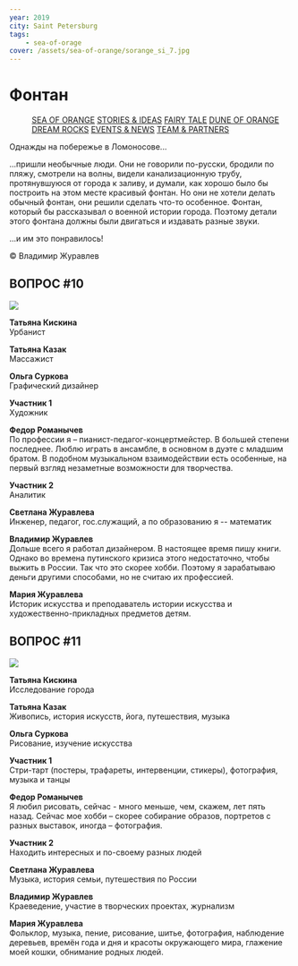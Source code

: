 ```yaml
---
year: 2019
city: Saint Petersburg
tags:
    - sea-of-orage
cover: /assets/sea-of-orange/sorange_si_7.jpg
---
```


# Фонтан

<Menu>
<a href="/sea-of-orange">SEA OF ORANGE</a>
<a href="/sea-of-orange/stories-and-ideas">STORIES & IDEAS</a>
<a href="/sea-of-orange/fairytale">FAIRY TALE</a>
<a href="/sea-of-orange/dune-of-orange">DUNE OF ORANGE</a>
<a href="/sea-of-orange/dreamrocks">DREAM ROCKS</a>
<a href="/sea-of-orange/events-and-news">EVENTS & NEWS</a>
<a href="/sea-of-orange/team-and-partners">TEAM & PARTNERS</a>
</Menu>

Однажды на побережье в Ломоносове...

...пришли необычные люди. Они не говорили по-русски, бродили по пляжу, смотрели на волны, видели канализационную трубу, протянувшуюся от города к заливу, и думали, как хорошо было бы построить на этом месте красивый фонтан. Но они не хотели делать обычный фонтан, они решили сделать что-то особенное. Фонтан, который бы рассказывал о военной истории города. Поэтому детали этого фонтана должны были двигаться и издавать разные звуки.

...и им это понравилось!

© Владимир Журавлев


## ВОПРОС #10

![](/assets/sea-of-orange/questions_20.jpg)


**Татьяна Кискина**<br/>
Урбанист

**Татьяна Казак**<br/>
Массажист

**Ольга Суркова**<br/>
Графический дизайнер

**Участник 1**<br/>
Художник

**Федор Романычев**<br/>
По профессии я – пианист-педагог-концертмейстер. В большей степени последнее. Люблю играть в ансамбле, в основном в дуэте с младшим братом. В подобном музыкальном взаимодействии есть особенные, на первый взгляд незаметные возможности для творчества.

**Участник 2**<br/>
Аналитик

**Светлана Журавлева**<br/>
Инженер, педагог, гос.служащий, а по образованию я -- математик

**Владимир Журавлев**<br/>
Дольше всего я работал дизайнером. В настоящее время пишу книги. Однако во времена путинского кризиса этого недостаточно, чтобы выжить в России. Так что это скорее хобби. Поэтому я зарабатываю деньги другими способами, но не считаю их профессией.

**Мария Журавлева**<br/>
Историк искусства и преподаватель истории искусства и художественно-прикладных предметов детям.


## ВОПРОС #11

![](/assets/sea-of-orange/questions_22.jpg)

**Татьяна Кискина**<br/>
Исследование города

**Татьяна Казак**<br/>
Живопись, история искусств, йога, путешествия, музыка

**Ольга Суркова**<br/>
Рисование, изучение искусства

**Участник 1**<br/>
Стри-тарт (постеры, трафареты, интервенции, стикеры), фотография, музыка и танцы

**Федор Романычев**<br/>
Я любил рисовать, сейчас - много меньше, чем, скажем, лет пять назад. Сейчас мое хобби – скорее собирание образов, портретов с разных выставок, иногда – фотография.

**Участник 2**<br/>
Находить интересных и по-своему разных людей

**Светлана Журавлева**<br/>
Музыка, история семьи, путешествия по России

**Владимир Журавлев**<br/>
Краеведение, участие в творческих проектах, журнализм

**Мария Журавлева**<br/>
Фольклор, музыка, пение, рисование, шитье, фотография, наблюдение деревьев, времён года и дня и красоты окружающего мира, глажение моей кошки, обнимание родных людей.
